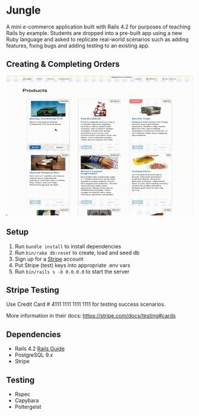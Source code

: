 # Jungle

A mini e-commerce application built with Rails 4.2 for purposes of teaching Rails by example. Students are dropped into a pre-built app using a new Ruby language and asked to replicate real-world scenarios such as adding features, fixing bugs and adding testing to an existing app.

## Creating & Completing Orders

![Creating & Completing Orders](https://github.com/woobrendan/Jungle-Rails/blob/master/public/docs/Jungle_Order.gif)

## Setup

1. Run `bundle install` to install dependencies
2. Run `bin/rake db:reset` to create, load and seed db
3. Sign up for a [Stripe](https://stripe.com/en-gb-ca) account
4. Put Stripe (test) keys into appropriate .env vars
5. Run `bin/rails s -b 0.0.0.0` to start the server

## Stripe Testing

Use Credit Card # 4111 1111 1111 1111 for testing success scenarios.

More information in their docs: <https://stripe.com/docs/testing#cards>

## Dependencies

- Rails 4.2 [Rails Guide](http://guides.rubyonrails.org/v4.2/)
- PostgreSQL 9.x
- Stripe

## Testing

- Rspec
- Capybara
- Poltergeist
